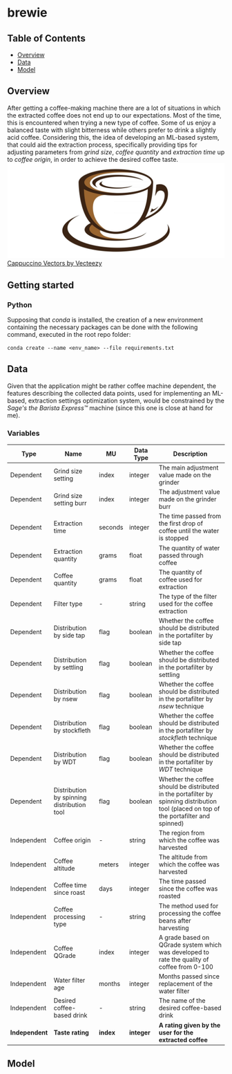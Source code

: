 # brewie

## Table of Contents
- [Overview](#overview)
- [Data](#data)
- [Model](#model)
  
## Overview
After getting a coffee-making machine there are a lot of situations in which the extracted coffee does not end up to our expectations. Most of the time, this is encountered when trying a new type of coffee. Some of us enjoy a balanced taste with slight bitterness while others prefer to drink a slightly acid coffee. Considering this, the idea of developing an ML-based system, that could aid the extraction process, specifically providing tips for adjusting parameters from _grind size_, _coffee quantity_ and _extraction time_ up to _coffee origin_, in order to achieve the desired coffee taste.
<br />
![alt text](images/coffee-icon.jpg)
<a href="https://www.vecteezy.com/free-vector/cappuccino">Cappuccino Vectors by Vecteezy</a>

## Getting started
### Python
Supposing that _conda_ is installed, the creation of a new environment containing the necessary packages can be done with the following command, executed in the root repo folder:
<br>
```
conda create --name <env_name> --file requirements.txt
```

## Data
Given that the application might be rather coffee machine dependent, the features describing the collected data points, used for implementing an ML-based, extraction settings optimization system, would be constrained by the _Sage's the Barista Express™_ machine (since this one is close at hand for me).

### Variables
|Type|Name|MU|Data Type|Description|
|---|---|---|---|---|
|Dependent|Grind size setting|index|integer|The main adjustment value made on the grinder|
|Dependent|Grind size setting burr|index|integer|The adjustment value made on the grinder burr|
|Dependent|Extraction time|seconds|integer|The time passed from the first drop of coffee until the water is stopped|
|Dependent|Extraction quantity|grams|float|The quantity of water passed through coffee|
|Dependent|Coffee quantity|grams|float|The quantity of coffee used for extraction|
|Dependent|Filter type|-|string|The type of the filter used for the coffee extraction|
|Dependent|Distribution by side tap|flag|boolean|Whether the coffee should be distributed in the portafilter by side tap|
|Dependent|Distribution by settling|flag|boolean|Whether the coffee should be distributed in the portafilter by settling|
|Dependent|Distribution by nsew|flag|boolean|Whether the coffee should be distributed in the portafilter by _nsew_ technique|
|Dependent|Distribution by stockfleth|flag|boolean|Whether the coffee should be distributed in the portafilter by _stockfleth_ technique|
|Dependent|Distribution by WDT|flag|boolean|Whether the coffee should be distributed in the portafilter by _WDT_ technique|
|Dependent|Distribution by spinning distribution tool|flag|boolean|Whether the coffee should be distributed in the portafilter by spinning distribution tool (placed on top of the portafilter and spinned)|
|Independent|Coffee origin|-|string|The region from which the coffee was harvested|
|Independent|Coffee altitude|meters|integer|The altitude from which the coffee was harvested|
|Independent|Coffee time since roast|days|integer|The time passed since the coffee was roasted|
|Independent|Coffee processing type|-|string|The method used for processing the coffee beans after harvesting|
|Independent|Coffee QGrade|index|integer|A grade based on QGrade system which was developed to rate the quality of coffee from 0-100|
|Independent|Water filter age|months|integer|Months passed since replacement of the water filter|
|Independent|Desired coffee-based drink|-|string|The name of the desired coffee-based drink|
|**Independent**|**Taste rating**|**index**|**integer**|**A rating given by the user for the extracted coffee**|

## Model
